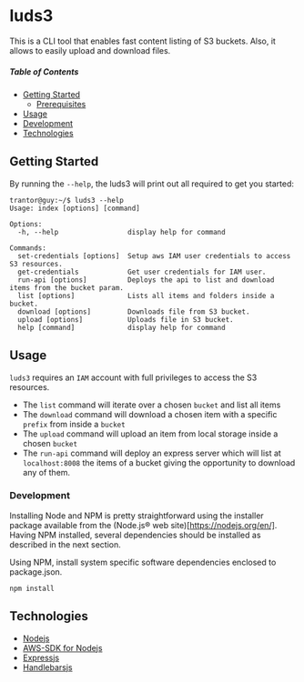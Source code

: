 # luds3
This is a CLI tool that enables fast content listing of S3 buckets. Also, it allows to easily upload and download files.


##### Table of Contents  
- [Getting Started](#getting-started)  
  - [Prerequisites](#prerequisites)
- [Usage](#usage)
- [Development](#development)
- [Technologies](#technologies)

## Getting Started
By running the `--help`, the luds3 will print out all required to get you started:

```
trantor@guy:~/$ luds3 --help
Usage: index [options] [command]

Options:
  -h, --help                 display help for command

Commands:
  set-credentials [options]  Setup aws IAM user credentials to access S3 resources.
  get-credentials            Get user credentials for IAM user.
  run-api [options]          Deploys the api to list and download items from the bucket param.
  list [options]             Lists all items and folders inside a bucket.
  download [options]         Downloads file from S3 bucket.
  upload [options]           Uploads file in S3 bucket.
  help [command]             display help for command
```
## Usage

`luds3` requires an `IAM` account with full privileges to access the S3 resources. 

- The `list` command will iterate over a chosen `bucket` and list all items
- The `download` command will download a chosen item with a specific `prefix` from inside a `bucket`
- The `upload` command will upload an item from local storage inside a chosen `bucket`
- The `run-api` command will deploy an express server which will list at `localhost:8008` the items of a bucket giving the opportunity to download any of them.


### Development
Installing Node and NPM is pretty straightforward using the installer package available from the (Node.js® web site)[https://nodejs.org/en/]. Having NPM installed, several dependencies should be installed as described in the next section.


Using NPM, install system specific software dependencies enclosed to package.json.

```
npm install
```

## Technologies
* [Nodejs](https://nodejs.org/en/)
* [AWS-SDK for Nodejs](https://aws.amazon.com/sdk-for-node-js/)
* [Expressjs](https://expressjs.com/)
* [Handlebarsjs](https://handlebarsjs.com/)
